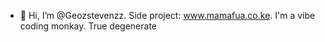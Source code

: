 - 👋 Hi, I’m @Geozstevenzz. 
Side project: www.mamafua.co.ke. 
I'm a vibe coding monkay. True degenerate

<!---
Geozstevenzz/Geozstevenzz is a ✨ special ✨ repository because its `README.md` (this file) appears on your GitHub profile.
You can click the Preview link to take a look at your changes.
--->
